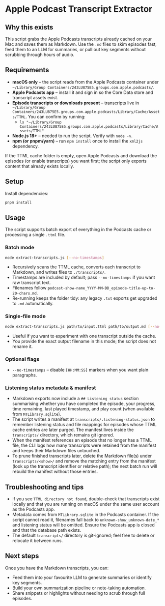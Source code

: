 # Apple Podcast Transcript Extractor

## Why this exists

This script grabs the Apple Podcasts transcripts already cached on your Mac and saves them as Markdown. Use the `.md` files to skim episodes fast, feed them to an LLM for summaries, or pull out key segments without scrubbing through hours of audio.

## Requirements

- **macOS only** – the script reads from the Apple Podcasts container under `~/Library/Group Containers/243LU875E5.groups.com.apple.podcasts/`.
- **Apple Podcasts app** – install it and sign in so the Core Data store and transcript assets exist.
- **Episode transcripts or downloads present** – transcripts live in `~/Library/Group Containers/243LU875E5.groups.com.apple.podcasts/Library/Cache/Assets/TTML`. You can confirm by running:
  - `ls "~/Library/Group Containers/243LU875E5.groups.com.apple.podcasts/Library/Cache/Assets/TTML"`
- **Node.js 18+** – needed to run the script. Verify with `node -v`.
- **npm (or pnpm/yarn)** – run `npm install` once to install the `xml2js` dependency.

If the TTML cache folder is empty, open Apple Podcasts and download the episodes (or enable transcripts) you want first; the script only exports content that already exists locally.

## Setup

Install dependencies:

```bash
pnpm install
```

## Usage

The script supports batch export of everything in the Podcasts cache or processing a single `.ttml` file.

### Batch mode

```bash
node extract-transcripts.js [--no-timestamps]
```

- Recursively scans the TTML cache, converts each transcript to Markdown, and writes files to `./transcripts/`.
- Timestamps are included by default; pass `--no-timestamps` if you want raw transcript text.
- Filenames follow `podcast-show-name_YYYY-MM-DD_episode-title-up-to-20-chars.md`.
- Re-running keeps the folder tidy: any legacy `.txt` exports get upgraded to `.md` automatically.

### Single-file mode

```bash
node extract-transcripts.js path/to/input.ttml path/to/output.md [--no-timestamps]
```

- Useful if you want to experiment with one transcript outside the cache.
- You provide the exact output filename in this mode; the script does not rename it.

### Optional flags

- `--no-timestamps` – disable `[HH:MM:SS]` markers when you want plain paragraphs.

### Listening status metadata & manifest

- Markdown exports now include a `## Listening status` section summarising whether you have completed the episode, your progress, time remaining, last played timestamp, and play count (when available from `MTLibrary.sqlite`).
- The script writes a manifest at `transcripts/.listening-status.json` to remember listening status and file mappings for episodes whose TTML cache entries are later purged. The manifest lives inside the `transcripts/` directory, which remains git ignored.
- When the manifest references an episode that no longer has a TTML file, the CLI logs how many transcripts were retained from the manifest and keeps their Markdown files untouched.
- To prune finished transcripts later, delete the Markdown file(s) under `transcripts/<show>/` and remove the matching entry from the manifest (look up the transcript identifier or relative path); the next batch run will rebuild the manifest without those entries.

## Troubleshooting and tips

- If you see `TTML directory not found`, double-check that transcripts exist locally and that you are running on macOS under the same user account as the Podcasts app.
- Metadata comes from `MTLibrary.sqlite` in the Podcasts container. If the script cannot read it, filenames fall back to `unknown-show_unknown-date_*` and listening status will be omitted. Ensure the Podcasts app is closed and that the database path exists.
- The default `transcripts/` directory is git-ignored; feel free to delete or relocate it between runs.

## Next steps

Once you have the Markdown transcripts, you can:

- Feed them into your favourite LLM to generate summaries or identify key segments.
- Build your own summarization pipeline or note-taking automation.
- Share snippets or highlights without needing to scrub through full episodes.
